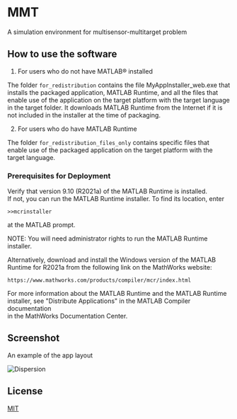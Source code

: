 # MMT
A simulation environment for multisensor-multitarget problem

## How to use the software

1. For users who do not have MATLAB® installed
 
The folder  ```for_redistribution``` contains the file MyAppInstaller_web.exe that installs the packaged application, MATLAB Runtime, and all the files that enable use of the application on the target platform with the target language in the target folder. It downloads MATLAB Runtime from the Internet if it is not included in the installer at the time of packaging.

2. For users who do have MATLAB Runtime
   
The folder ```for_redistribution_files_only``` contains specific files that enable use of the packaged application on the target platform with the target language.

### Prerequisites for Deployment 

Verify that version 9.10 (R2021a) of the MATLAB Runtime is installed.   
If not, you can run the MATLAB Runtime installer.
To find its location, enter
  
    >>mcrinstaller
      
at the MATLAB prompt.

NOTE: You will need administrator rights to run the MATLAB Runtime installer. 

Alternatively, download and install the Windows version of the MATLAB Runtime for R2021a 
from the following link on the MathWorks website:

    https://www.mathworks.com/products/compiler/mcr/index.html
   
For more information about the MATLAB Runtime and the MATLAB Runtime installer, see 
"Distribute Applications" in the MATLAB Compiler documentation  
in the MathWorks Documentation Center.

## Screenshot

An example of the app layout

![Dispersion](https://user-images.githubusercontent.com/61468945/119403957-cd22a880-bce7-11eb-9c95-ed3c5af25816.png)

## License

[MIT](https://choosealicense.com/licenses/mit/)

